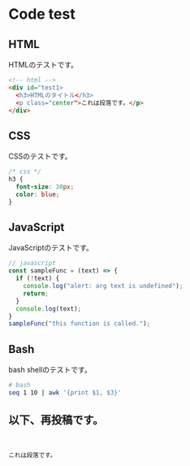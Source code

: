 # Code test

## HTML
HTMLのテストです。

```html
<!-- html -->
<div id="test1>
  <h3>HTMLのタイトル</h3>
  <p class="center">これは段落です。</p>
</div>
```

## CSS
CSSのテストです。

```css
/* css */
h3 {
  font-size: 30px;
  color: blue;
}
```

## JavaScript
JavaScriptのテストです。

```javascript
// javascript
const sampleFunc = (text) => {
  if (!text) {
    console.log("alert: arg text is undefined");
    return;
  }
  console.log(text);
}
sampleFunc("this function is called.");
```

## Bash
bash shellのテストです。

```bash
# bash
seq 1 10 | awk '{print $1, $3}'
```


## 以下、再投稿です。

<pre><code class="language-html">
<!-- html -->
<div id="test1>
  <h3>HTMLのタイトル</h3>
  <p class="center">これは段落です。</p>
</div>
</code></pre>
